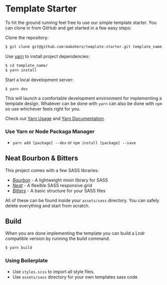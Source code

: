 # Template Starter

To hit the ground running feel free to use our simple template starter. You can clone in from GitHub and get started in a few easy steps:

Clone the repository:

```bash
$ git clone git@github.com:makehero/template-starter.git template_name
```

Use [yarn](https://yarnpkg.com) to install project dependencies:

```bash
$ cd template_name/
$ yarn install
```

Start a local development server:

```bash
$ yarn dev
```

This will launch a comfortable development environment for implementing a template design. Whatever can be done with `yarn` can also be done with `npm` so use whichever feels right for you.

Check out [Yarn Usage](https://yarnpkg.com/en/docs/usage) and [Yarn Documentation](https://yarnpkg.com/en/docs/cli).


### Use Yarn or Node Packaga Manager

- `yarn add [package] --dev` or `npm install [package] --save`


## Neat Bourbon & Bitters

This project comes with a few SASS libraries:

- [*Bourbon*](http://bourbon.io/) - A lightweight mixin library for SASS
- [*Neat*](http://neat.bourbon.io/) - A flexible SASS responsive grid
- [*Bitters*](http://bitters.bourbon.io/) - A basic structure for your SASS files

All of these can be found inside your `assets/sass` directory. You can safely delete everything and start from scratch.


## Build

When you are done implementing the template you can build a Lndr compatible version by running the build command.

```bash
$ yarn build
```

### Using Boilerplate

- Use `styles.scss` to import all style files.
- Use `assets/sass` directory for your own templates sass code